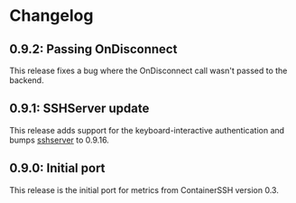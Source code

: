 # Changelog

## 0.9.2: Passing OnDisconnect

This release fixes a bug where the OnDisconnect call wasn't passed to the backend.

## 0.9.1: SSHServer update

This release adds support for the keyboard-interactive authentication and bumps [sshserver](https://github.com/containerssh/sshserver) to 0.9.16.

## 0.9.0: Initial port

This release is the initial port for metrics from ContainerSSH version 0.3.